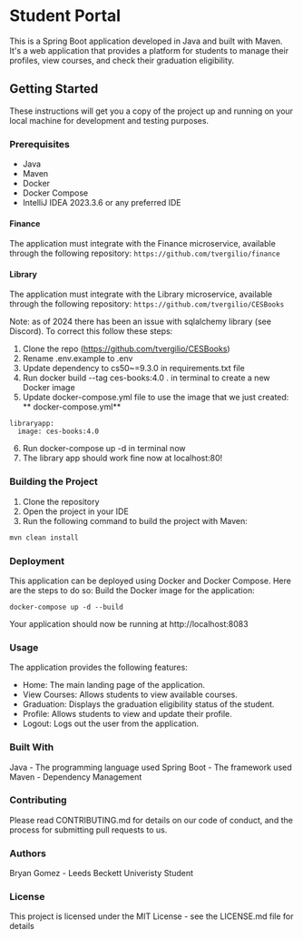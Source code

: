 # Student Portal

This is a Spring Boot application developed in Java and built with Maven. It's a web application that provides a platform for students to manage their profiles, view courses, and check their graduation eligibility.

## Getting Started

These instructions will get you a copy of the project up and running on your local machine for development and testing purposes.

### Prerequisites

- Java
- Maven
- Docker
- Docker Compose
- IntelliJ IDEA 2023.3.6 or any preferred IDE

#### Finance
The application must integrate with the Finance microservice, available through the following repository: 
``` https://github.com/tvergilio/finance ```
 
#### Library
The application must integrate with the Library microservice, available through the following repository: 
``` https://github.com/tvergilio/CESBooks ```
 
Note: as of 2024 there has been an issue with sqlalchemy library (see Discord). To correct this follow these steps:
1. Clone the repo (https://github.com/tvergilio/CESBooks)
2. Rename .env.example to .env
3. Update dependency to cs50~=9.3.0 in requirements.txt file
4. Run docker build --tag ces-books:4.0 . in terminal to create a new Docker image
5. Update docker-compose.yml file to use the image that we just created:
** docker-compose.yml**
```
libraryapp:
  image: ces-books:4.0
```
6. Run docker-compose up -d in terminal now
7. The library app should work fine now at localhost:80!

### Building the Project

1. Clone the repository
2. Open the project in your IDE
3. Run the following command to build the project with Maven:

```bash
mvn clean install
```

### Deployment
This application can be deployed using Docker and Docker Compose. Here are the steps to do so:
Build the Docker image for the application:
```
docker-compose up -d --build
```

Your application should now be running at http://localhost:8083   

### Usage

The application provides the following features:  
- Home: The main landing page of the application.
- View Courses: Allows students to view available courses.
- Graduation: Displays the graduation eligibility status of the student.
- Profile: Allows students to view and update their profile.
- Logout: Logs out the user from the application.

### Built With

Java - The programming language used
Spring Boot - The framework used
Maven - Dependency Management

### Contributing
Please read CONTRIBUTING.md for details on our code of conduct, and the process for submitting pull requests to us.  

### Authors
Bryan Gomez - Leeds Beckett Univeristy Student 
 
### License
This project is licensed under the MIT License - see the LICENSE.md file for details
 
